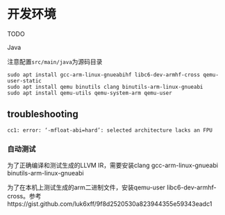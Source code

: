# 开发环境

TODO

Java

注意配置`src/main/java`为源码目录

```shell
sudo apt install gcc-arm-linux-gnueabihf libc6-dev-armhf-cross qemu-user-static
sudo apt install qemu binutils clang binutils-arm-linux-gnueabi
sudo apt install qemu-utils qemu-system-arm qemu-user
```

## troubleshooting

```
cc1: error: ‘-mfloat-abi=hard’: selected architecture lacks an FPU
```

### 自动测试

为了正确编译和测试生成的LLVM IR，需要安装clang gcc-arm-linux-gnueabi binutils-arm-linux-gnueabi

为了在本机上测试生成的arm二进制文件，安装qemu-user libc6-dev-armhf-cross。参考https://gist.github.com/luk6xff/9f8d2520530a823944355e59343eadc1 
